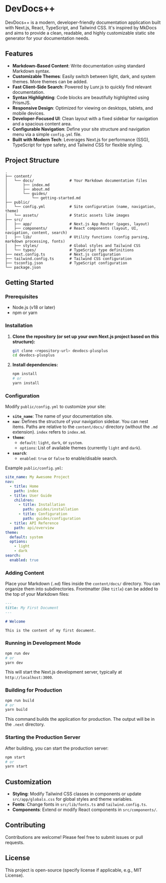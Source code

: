 # DevDocs++

DevDocs++ is a modern, developer-friendly documentation application built with Next.js, React, TypeScript, and Tailwind CSS. It's inspired by MkDocs and aims to provide a clean, readable, and highly customizable static site generator for your documentation needs.

## Features

- **Markdown-Based Content**: Write documentation using standard Markdown syntax.
- **Customizable Themes**: Easily switch between light, dark, and system themes. More themes can be added.
- **Fast Client-Side Search**: Powered by Lunr.js to quickly find relevant documentation.
- **Syntax Highlighting**: Code blocks are beautifully highlighted using PrismJS.
- **Responsive Design**: Optimized for viewing on desktops, tablets, and mobile devices.
- **Developer-Focused UI**: Clean layout with a fixed sidebar for navigation and a spacious content area.
- **Configurable Navigation**: Define your site structure and navigation menu via a simple `config.yml` file.
- **Built with Modern Tech**: Leverages Next.js for performance (SSG), TypeScript for type safety, and Tailwind CSS for flexible styling.

## Project Structure

```
.
├── content/
│   └── docs/                # Your Markdown documentation files
│       ├── index.md
│       ├── about.md
│       └── guides/
│           └── getting-started.md
├── public/
│   └── config.yml           # Site configuration (name, navigation, theme)
│   └── assets/              # Static assets like images
├── src/
│   ├── app/                 # Next.js App Router (pages, layout)
│   ├── components/          # React components (layout, UI, navigation, content, search)
│   ├── lib/                 # Utility functions (config parsing, markdown processing, fonts)
│   ├── styles/              # Global styles and Tailwind CSS
│   └── types/               # TypeScript type definitions
├── next.config.ts           # Next.js configuration
├── tailwind.config.ts       # Tailwind CSS configuration
├── tsconfig.json            # TypeScript configuration
└── package.json
```

## Getting Started

### Prerequisites

- Node.js (v18 or later)
- npm or yarn

### Installation

1.  **Clone the repository (or set up your own Next.js project based on this structure):**
    ```bash
    git clone <repository-url> devdocs-plusplus
    cd devdocs-plusplus
    ```

2.  **Install dependencies:**
    ```bash
    npm install
    # or
    yarn install
    ```

### Configuration

Modify `public/config.yml` to customize your site:

- **`site_name`**: The name of your documentation site.
- **`nav`**: Defines the structure of your navigation sidebar. You can nest items. Paths are relative to the `content/docs/` directory (without the `.md` extension). `index` refers to `index.md`.
- **`theme`**:
    - `default`: `light`, `dark`, or `system`.
    - `options`: List of available themes (currently `light` and `dark`).
- **`search`**:
    - `enabled`: `true` or `false` to enable/disable search.

Example `public/config.yml`:
```yaml
site_name: My Awesome Project
nav:
  - title: Home
    path: index
  - title: User Guide
    children:
      - title: Installation
        path: guides/installation
      - title: Configuration
        path: guides/configuration
  - title: API Reference
    path: api/overview
theme:
  default: system
  options:
    - light
    - dark
search:
  enabled: true
```

### Adding Content

Place your Markdown (`.md`) files inside the `content/docs/` directory. You can organize them into subdirectories.
Frontmatter (like `title`) can be added to the top of your Markdown files:

```markdown
---
title: My First Document
---

# Welcome

This is the content of my first document.
```

### Running in Development Mode

```bash
npm run dev
# or
yarn dev
```

This will start the Next.js development server, typically at `http://localhost:3000`.

### Building for Production

```bash
npm run build
# or
yarn build
```

This command builds the application for production. The output will be in the `.next` directory.

### Starting the Production Server

After building, you can start the production server:

```bash
npm start
# or
yarn start
```

## Customization

- **Styling**: Modify Tailwind CSS classes in components or update `src/app/globals.css` for global styles and theme variables.
- **Fonts**: Change fonts in `src/lib/fonts.ts` and `tailwind.config.ts`.
- **Components**: Extend or modify React components in `src/components/`.

## Contributing

Contributions are welcome! Please feel free to submit issues or pull requests.

## License

This project is open-source (specify license if applicable, e.g., MIT License).
```